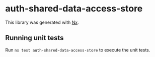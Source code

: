# auth-shared-data-access-store

This library was generated with [Nx](https://nx.dev).

## Running unit tests

Run `nx test auth-shared-data-access-store` to execute the unit tests.
